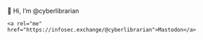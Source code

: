 👋 Hi, I’m @cyberlibrarian

```{=html}
<a rel="me" href="https://infosec.exchange/@cyberlibrarian">Mastodon</a>
```

